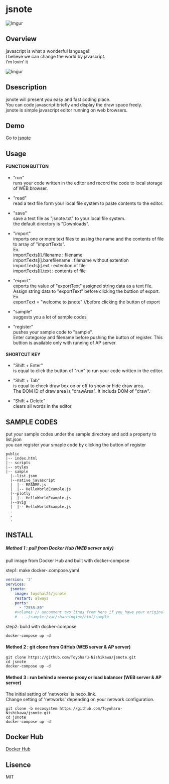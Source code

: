 # jsnote

![Imgur](https://i.imgur.com/HstpPha.png)  

## Overview
javascript is what a wonderful language!!  
I believe we can change the world by javascript.  
i'm lovin' it

![Imgur](https://i.imgur.com/HRDIOeq.png)

## Dsescription
jsnote will present you easy and fast coding place.    
You can code javascript briefly and display the draw space freely.  
jsnote is simple javascript editor running on web browsers.  


## Demo
Go to [jsnote](https://toyoharu-nishikawa.github.io/jsnote/public/index.html)

## Usage

####  FUNCTION BUTTON 
  
- "run"  
    runs your code written in the editor and record the code to local storage of WEB browser.

- "read"  
    read a text file form your local file system  to paste contents to the editor.

- "save"  
    save a text file as "jsnote.txt" to your local file system.  
    the default directory is "Downloads". 

- "import"  
     imports one or more text files to assing the name and the contents of file to array of "importTexts".  
     Ex.  
     importTexts[i].filename      : filename  
     importTexts[i].barefilename  : filename without extention  
     importTexts[i].ext           : extention of file  
     importTexts[i].text          : contents of file  

- "export"  
    exports the value of "exportText" assigned string data as a text file.  
    Assign string data to "exportText" before clicking the buttion of export.  
    Ex.  
    exportText = "welcome to jsnote" //before clicking the button of export

- "sample"  
    suggests you a lot of sample codes

- "register"  
    pushes your sample code to "sample".  
    Enter categoroy and filename before pushing the button of register.
    This buttion is available only with running of AP server.

#### SHORTCUT KEY 

- "Shift + Enter"  
    is equal to click the button of "run" to run your code written in the editor.

- "Shift + Tab"  
    is equal to check draw box on or off to show or hide draw area.  
    The DOM ID of draw area is "drawArea". It includs DOM of "draw".
 
- "Shift + Delete"  
    clears all words in the editor.

## SAMPLE CODES
put your sample codes under the sample directory and add a property to list.json  
you can register your smaple code  by clicking the button of register 

```
public
|-- index.html
|-- scripts
|-- styles
|-- sample
  |--list.json
  |--native_javascript
  |  |-- README.js
  |  |-- HelloWorldExample.js
  |--plotly
  |  |-- HelloWorldExample.js
  |--svig
  |  |-- HelloWorldExample.js
  .
  .
  .
```

## INSTALL
##### Method 1 : pull from Docker Hub (WEB server only)
pull image from Docker Hub and built with docker-compose

step1: make docker-.compose.yaml  

```docker-compose.yaml
version: '2'
services:
  jsnote:
    image: toyohal24/jsnote
    restart: always
    ports:
      - "2555:80"
    #volumes // uncomment two lines from here if you have your original sample
    #  - ./sample:/var/share/nginx/html/sample
```
step2: build with docker-compose

```shell
docker-compose up -d
```
#### Method 2 : git clone from GitHub (WEB server & AP server)
```
git clone https://github.com/Toyoharu-Nishikawa/jsnote.git
cd jsnote
docker-compose up -d
```

#### Method 3 : run behind a reverse proxy or load balancer (WEB server & AP server)
The initial setting of 'networks' is neco_link.  
Change setting of 'networks' depending on your network configuration.
```
git clone -b necosystem https://github.com/Toyoharu-Nishikawa/jsnote.git
cd jsnote
docker-compose up -d
```

## Docker Hub
[Docker Hub](https://hub.docker.com/r/toyohal24/jsnote/)

## Lisence
  MIT

